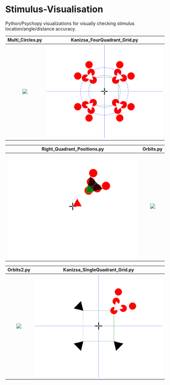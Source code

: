 # Stimulus-Visualisation
Python/Psychopy visualizations for visually checking stimulus location/angle/distance accuracy.

Multi_Circles.py             |  Kanizsa_FourQuadrant_Grid.py
:-------------------------:|:-------------------------:
![](https://github.com/JonathanReardon/Stimulus-Visualisation/blob/master/Circles/Images/Multi_Circles.gif)  |  ![](https://github.com/JonathanReardon/Stimulus-Visualisation/blob/master/Kanizsa_FourQuadrant_Grid/Images/Kanizsa_FourQuadrant_Grid.png)

Right_Quadrant_Positions.py             |  Orbits.py
:-------------------------:|:-------------------------:
![](https://github.com/JonathanReardon/Stimulus-Visualisation/blob/master/Right_Quadrant_Positions/Images/Right_Quadrant_Positions.png)  |  ![](https://github.com/JonathanReardon/Stimulus-Visualisation/blob/master/Moving_Circles/Images/Orbits.gif)

Orbits2.py             |  Kanizsa_SingleQuadrant_Grid.py
:-------------------------:|:-------------------------:
![](https://github.com/JonathanReardon/Stimulus-Visualisation/blob/master/Moving_Circles/Images/Orbits2.gif)  |  ![](https://github.com/JonathanReardon/Stimulus-Visualisation/blob/master/Kanizsa_SingleQuadrant_Grid/Images/Kanizsa_SingleQuadrant_Grid.png)
